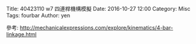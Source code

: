 Title: 40423110 w7 四連桿機構模擬
Date: 2016-10-27 12:00
Category: Misc
Tags: fourbar
Author: yen

<!-- PELICAN_END_SUMMARY -->

參考: <a href="http://mechanicalexpressions.com/explore/kinematics/4-bar-linkage.html">http://mechanicalexpressions.com/explore/kinematics/4-bar-linkage.html</a>

